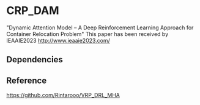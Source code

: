 # CRP_DAM
"Dynamic Attention Model – A Deep Reinforcement Learning Approach for Container Relocation Problem"
This paper has been received by IEAAIE2023  http://www.ieaaie2023.com/

## Dependencies

## Reference
https://github.com/Rintarooo/VRP_DRL_MHA
